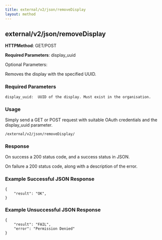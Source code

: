 ```yaml
---
title: external/v2/json/removeDisplay
layout: method
---
```

## external/v2/json/removeDisplay

**HTTPMethod**: GET/POST

**Required Parameters**: display_uuid

Optional Parameters:

Removes the display with the specified UUID.

### Required Parameters
`
display_uuid:  UUID of the display. Must exist in the organisation.
`

### Usage

Simply send a GET or POST request with suitable OAuth credentials and the display_uuid parameter.

`/external/v2/json/removeDisplay/`

### Response

On success a 200 status code, and a success status in JSON.

On failure a 200 status code, along with a description of the error.

### Example Successful JSON Response

    {
        "result": "OK",
    }

### Example Unsuccessful JSON Response

    {
        "result": "FAIL",
        "error": "Permission Denied" 
    }